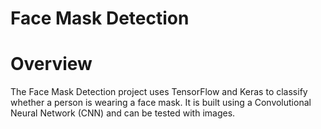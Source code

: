 # Face Mask Detection

# Overview

The Face Mask Detection project uses TensorFlow and Keras to classify whether a person is wearing a face mask. It is built using a Convolutional Neural Network (CNN) and can be tested with images.
